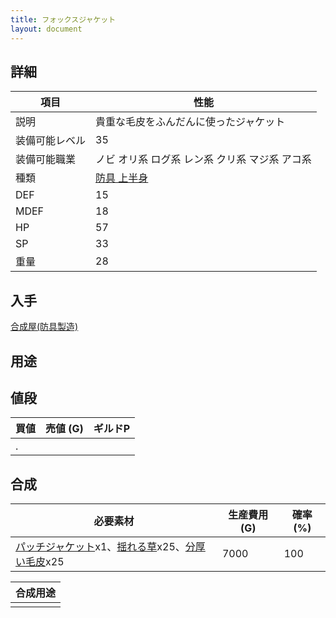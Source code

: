 ```yaml
---
title: フォックスジャケット
layout: document
---
```

## 詳細


|項目|性能|
|---|---|
|説明|貴重な毛皮をふんだんに使ったジャケット|
|装備可能レベル|35|
|装備可能職業|ノビ オリ系 ログ系 レン系 クリ系 マジ系 アコ系|
|種類|[防具 上半身](防具(上半身))|
|DEF|15|
|MDEF|18|
|HP|57|
|SP|33|
|重量|28|

## 入手

[合成屋(防具製造)](合成屋(防具製造))


## 用途


## 値段


|買値|売値 (G)|ギルドP|
|---|---|---|
|.|||

## 合成


|必要素材|生産費用 (G)|確率 (%)|
|---|---|---|
|[パッチジャケット](パッチジャケット)x1、[揺れる草](揺れる草)x25、[分厚い毛皮](分厚い毛皮)x25|7000|100|


|合成用途|
|---|
||